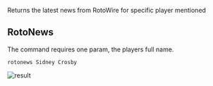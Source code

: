 Returns the latest news from RotoWire for specific player mentioned

## RotoNews

The command requires one param, the players full name.

```
rotonews Sidney Crosby
```

![result](https://i.imgur.com/5R0xkMm.png)

